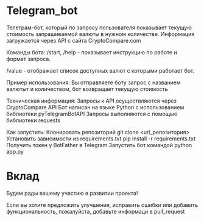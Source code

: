 # Telegram_bot

Телеграм-бот, который по запросу пользователя показывает текущую стоимость запрашиваемой валюты в нужном количестве.
Информация загружается через API с сайта CryptoCompare.com

Команды бота:
/start, /help -  показывает инструкцию по работе и формат запроса.

/value - отображает список доступных валют с которыми работает бот.

Пример использования:
Вы отправляете боту запрос с названием валютыт и количеством, бот возвращает текущую стоимость 

Техническая информация: 
Запросы к API осуществляются через CryptoCompare API
Бот написан на языке Python с использованием библиотеки pyTelegramBotAPI
Запросы выполняются с помощью библиотеки requests

Как запустить:
Клонировать репозиторий
    git clone <url_репозитория>
Установить зависимости из requirements.txt
    pip install -r requirements.txt
Получить токен у BotFather в Telegram
Запустить бот командой 
    python app.py

# Вклад
Будем рады вашему участию в развитии проекта!

Если вы хотите предложить улучшения, исправить ошибки или добавить функциональность, пожалуйста, добавьте информаци в pull_request